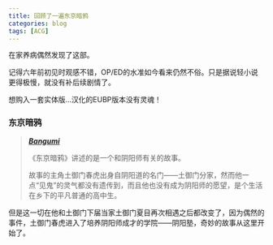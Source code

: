 ```yaml
---
title: 回顾了一遍东京暗鸦
categories: blog
tags: [ACG]
---
```


在家养病偶然发现了这部。

记得六年前初见时观感不错，OP/ED的水准如今看来仍然不俗。只是据说轻小说更得极慢，就没有补后续剧情了。

想购入一套实体版...汉化的EUBP版本没有灵魂！

### 东京暗鸦
>[***Bangumi***](http://bangumi.tv/subject/78542)
>
>《东京暗鸦》讲述的是一个和阴阳师有关的故事。
>
>故事的主角土御门春虎出身自阴阳道的名门——土御门分家，然而他一点“见鬼”的灵气都没有遗传到，而且他也没有成为阴阳师的愿望，是个生活在乡下的平凡普通的高中生。
>
但是这一切在他和土御门下届当家土御门夏目再次相遇之后都改变了，因为偶然的事件，土御门春虎进入了培养阴阳师成才的学院——阴阳塾，奇妙的故事从这里开始了。


